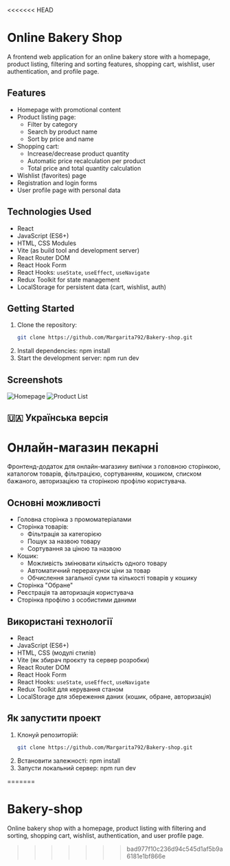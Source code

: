 <<<<<<< HEAD
# Online Bakery Shop

A frontend web application for an online bakery store with a homepage, product listing, filtering and sorting features, shopping cart, wishlist, user authentication, and profile page.

## Features

- Homepage with promotional content
- Product listing page:
  - Filter by category
  - Search by product name
  - Sort by price and name
- Shopping cart:
  - Increase/decrease product quantity
  - Automatic price recalculation per product
  - Total price and total quantity calculation
- Wishlist (favorites) page
- Registration and login forms
- User profile page with personal data

## Technologies Used

- React
- JavaScript (ES6+)
- HTML, CSS Modules
- Vite (as build tool and development server)
- React Router DOM
- React Hook Form
- React Hooks: `useState`, `useEffect`, `useNavigate`
- Redux Toolkit for state management
- LocalStorage for persistent data (cart, wishlist, auth)

## Getting Started

1. Clone the repository:
   ```bash
   git clone https://github.com/Margarita792/Bakery-shop.git

   ```
2. Install dependencies:
   npm install
3. Start the development server:
   npm run dev

## Screenshots
![Homepage](./screenshots/home.png)
![Product List](./screenshots/products.png)

## 🇺🇦 Українська версія

# Онлайн-магазин пекарні

Фронтенд-додаток для онлайн-магазину випічки з головною сторінкою, каталогом товарів, фільтрацією, сортуванням, кошиком, списком бажаного, авторизацією та сторінкою профілю користувача.

## Основні можливості

- Головна сторінка з промоматеріалами
- Сторінка товарів:
  - Фільтрація за категорією
  - Пошук за назвою товару
  - Сортування за ціною та назвою
- Кошик:
  - Можливість змінювати кількість одного товару
  - Автоматичний перерахунок ціни за товар
  - Обчислення загальної суми та кількості товарів у кошику
- Сторінка "Обране"
- Реєстрація та авторизація користувача
- Сторінка профілю з особистими даними

## Використані технології

- React
- JavaScript (ES6+)
- HTML, CSS (модулі стилів)
- Vite (як збирач проєкту та сервер розробки)
- React Router DOM
- React Hook Form
- React Hooks: `useState`, `useEffect`, `useNavigate`
- Redux Toolkit для керування станом
- LocalStorage для збереження даних (кошик, обране, авторизація)

## Як запустити проект

1. Клонуй репозиторій:
   ```bash
   git clone https://github.com/Margarita792/Bakery-shop.git
2. Встановити залежності:
   npm install
3. Запусти локальний сервер:
   npm run dev

=======
# Bakery-shop
Online bakery shop with a homepage, product listing with filtering and sorting, shopping cart, wishlist, authentication, and user profile page.
>>>>>>> bad977f10c236d94c545d1af5b9a6181e1bf866e
